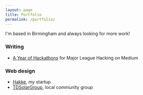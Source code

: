 ```yaml
---
layout: page
title: Portfolio
permalink: /portfolio/
---
```


I'm based in Birmingham and always looking for more work!

### Writing

* [A Year of Hackathons](https://medium.com/major-league-hacking/a-year-of-hackathons-f3d254f97462) for Major League Hacking on Medium

### Web design

* [Hakke](http://hakke.net/), my startup
* [TDSolarGroup](http://tdsolargroup.org/), local community group
